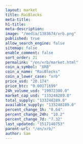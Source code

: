 ```yaml
---
layout: market
title: RaiBlocks
meta-title: 
h1-title: 
meta-description: 
image: "/media/1383674/xrb.png"
published: true
allow_search_engine: false
sitemap: false
enable_comment: false
sort_order: 21
permalink: "/en/xrb/market.html"
coin_a_symbol: "XRB"
coin_a_name: "RaiBlocks"
coin_a_lower_case: "xrb"
price_usd: "20.174"
price_btc: "0.00171699"
24h_volume_usd: "19972300.0"
market_cap_usd: "133248289.0"
total_supply: "133248289.0"
available_supply: "133248289.0"
percent_change_1h: "0.64"
percent_change_24h: "10.2"
percent_change_7d: "7.32"
last_updated: "1517140753"
parent-url: "/en/xrb/"
author: Sam
---
```


